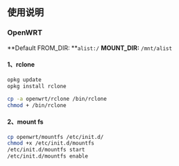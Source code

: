 ## 使用说明



### OpenWRT

**Default FROM_DIR: **`alist:/`
**MOUNT_DIR:** `/mnt/alist`

#### 1、rclone

```bash
opkg update
opkg install rclone

cp -a openwrt/rclone /bin/rclone
chmod + /bin/rclone
```

#### 2、mount fs

```bash
cp openwrt/mountfs /etc/init.d/
chmod +x /etc/init.d/mountfs
/etc/init.d/mountfs start
/etc/init.d/mountfs enable
```
